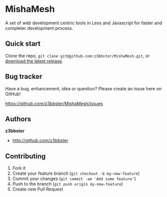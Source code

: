 # MishaMesh

A set of web development centric tools in Less and Javascript for faster and completer development process.

## Quick start

Clone the repo, `git clone git@github.com:z3bbster/MishaMesh.git`, or [download the latest release](https://github.com/z3bbster/MishaMesh/zipball/master).

## Bug tracker

Have a bug, enhancement, idea or question? Please create an issue here on GitHub!

https://github.com/z3bbster/MishaMesh/issues

## Authors

**z3bbster**

+ http://github.com/z3bbster

## Contributing

1. Fork it
2. Create your feature branch (`git checkout -b my-new-feature`)
3. Commit your changes (`git commit -am 'Add some feature'`)
4. Push to the branch (`git push origin my-new-feature`)
5. Create new Pull Request